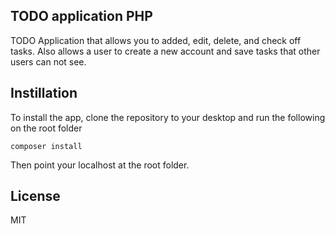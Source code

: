 
## TODO application PHP

TODO Application that allows you to added, edit, delete, and check off tasks. Also allows a user to create a new account and save tasks that other users can not see.

## Instillation

To install the app, clone the repository to your desktop and run the following on the root folder

```composer install```

Then point your localhost at the root folder.

## License

MIT
